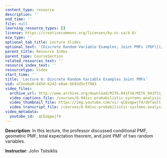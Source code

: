 ```yaml
---
content_type: resource
description: ''
end_time: ''
file: null
learning_resource_types: []
license: https://creativecommons.org/licenses/by-nc-sa/4.0/
ocw_type: ''
optional_tab_title: Lecture Slides
optional_text: '[Discrete Random Variable Examples; Joint PMFs (PDF)](/courses/6-041sc-probabilistic-systems-analysis-and-applied-probability-fall-2013/resources/mit6_041scf13_l06)'
parent_title: Resource Index
parent_type: CourseSection
related_resources_text: ''
resource_index_text: ''
resourcetype: Video
start_time: ''
title: 'Lecture 6: Discrete Random Variable Examples Joint PMFs'
uid: af2eeba0-6450-6242-e0ae-bb93d5cf7983
video_files:
  archive_url: http://www.archive.org/download/MIT6.041F10/MIT6_041F11_lec06_300k.mp4
  video_captions_file: /courses/6-041sc-probabilistic-systems-analysis-and-applied-probability-fall-2013/-qCEoqpwjf4_captions.webvtt
  video_thumbnail_file: https://img.youtube.com/vi/-qCEoqpwjf4/default.jpg
  video_transcript_file: /courses/6-041sc-probabilistic-systems-analysis-and-applied-probability-fall-2013/-qCEoqpwjf4_transcript.pdf
video_metadata:
  youtube_id: -qCEoqpwjf4
---
```


**Description**: In this lecture, the professor discussed conditional PMF, geometric PMF, total expectation theorem, and joint PMF of two random variables.

**Instructor**: John Tsitsiklis

